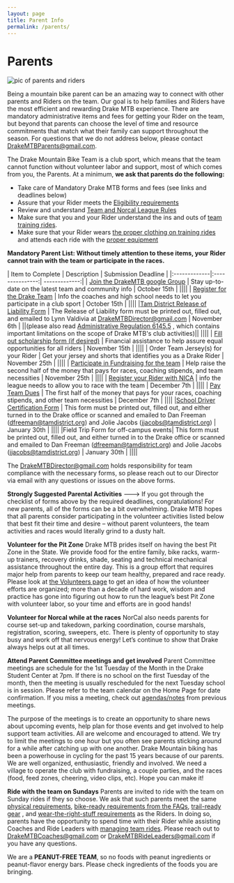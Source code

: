 ```yaml
---
layout: page
title: Parent Info
permalink: /parents/
---
```

# Parents

![pic of parents and riders]({{site.baseurl}}/images/parents-riders.jpg)

Being a mountain bike parent can be an amazing way to connect with other parents and Riders on the team.  Our goal is to help families and Riders have the most efficient and rewarding Drake MTB experience.  There are mandatory administrative items and fees for getting your Rider on the team, but beyond that parents can choose the level of time and resource commitments that match what their family can support throughout the season.  For questions that we do not address below, please contact <DrakeMTBParents@gmail.com>.

The Drake Mountain Bike Team is a club sport, which means that the team cannot function without volunteer labor and support, most of which comes from you, the Parents.  At a minimum, **we ask that parents do the following:**

* Take care of Mandatory Drake MTB forms and fees (see links and deadlines below)
* Assure that your Rider meets the [Eligibility requirements]({{site.baseurl}}/eligibility)
* Review and understand [Team and Norcal League Rules]({{site.baseurl}}/rules)
* Make sure that you and your Rider understand the ins and outs of [team training rides]({{site.baseurl}}/practices).  
* Make sure that your Rider wears [the proper clothing on training rides]({{site.baseurl}}/images/what_to_wear_v2.pdf) and attends each ride with the [proper equipment]({{site.baseurl}}/images/what_to_bring.jpg) 


**Mandatory Parent List: Without timely attention to these items, your Rider cannot train with the team or participate in the races.**

| Item to Complete  | Description  | Submission Deadline |
|:-------------|:---------------:| -------------:| <text color="gray">
| [Join the DrakeMTB google Group](https://docs.google.com/forms/d/e/1FAIpQLScCDynLJepyBTFAzqfZI9dTpCWTGCgzkQdhY0TSY6LIkXKXKg/viewform) | Stay up-to-date on the latest team and community info |         October 15th | 
|||| 
| [Register for the Drake Team]({{site.baseurl}}/register) | Info the coaches and high school needs to let you participate in a club sport | October 15th | 
|||| </text>
|[Tam District Release of Liability Form]({{site.baseurl}}/images/2016_Tam_District_Release_of_Liability_form.pdf) | The Release of Liability form must be printed out, filled out, and emailed to Lynn Valdivia at <DrakeMTBDirector@gmail.com> |            November 6th |
||(please also read [Administrative Regulation 6145.5]({{site.baseurl}}/images/AR_6145_5.pdf) , which contains important limitations on the scope of Drake MTB's club activities)||
||||
| [Fill out scholarship form (if desired)](https://docs.google.com/forms/d/e/1FAIpQLSdd3IXLRt7DjZA4b9HYtpFRuBuZxHeauVNy6z78pcf1DUENLg/viewform) | Financial assistance to help assure equal opportunities for all riders |  November 15th |
||||
| Order Team Jersey(s) for your Rider | Get your jersey and shorts that identifies you as a Drake Rider | November 25th |
||||
| [Participate in Fundraising for the team](https://docs.google.com/forms/d/e/1FAIpQLSeC3NrhYtwYJ044HFWuzhUFuL3G3GYCEl7F-FgB11odD1TEjA/viewform) | Help raise the second half of the money that pays for races, coaching stipends, and team necessities | November 25th |
||||
| [Register your Rider with NICA](https://pitzone.nationalmtb.org/riders) | info the league needs to allow you to race with the team |            December 7th |
||||
| [Pay Team Dues](https://docs.google.com/forms/d/e/1FAIpQLSdGmI-vk2ad8dLRt2BA0XTWm1Cj1EHjzog01pnGqr3qLIEOgA/viewform ) | The first half of the money that pays for your races, coaching stipends, and other team necessities | December 7th |
||||
|[School Driver Certification Form](http://www.tamdistrict.org/cms/lib8/CA01000875/Centricity/Domain/325/E3541.1_Rev_073007.pdf) | This form must be printed out, filled out, and either turned in to the Drake office or scanned and emailed to Dan Freeman (dfreeman@tamdistrict.org) and Jolie Jacobs  (jjacobs@tamdistrict.org) | January 30th |
||||
|Field Trip Form for off-campus events| This form must be printed out, filled out, and either turned in to the Drake office or scanned and emailed to Dan Freeman (dfreeman@tamdistrict.org) and Jolie Jacobs  (jjacobs@tamdistrict.org) | January 30th |
||||

The <DrakeMTBDirector@gmail.com> holds responsibility for team compliance with the necessary forms, so please reach out to our Director via email with any questions or issues on the above forms.

**Strongly Suggested Parental Activities**
--->
If you got through the checklist of forms above by the required deadlines, congratulations!  For new parents, all of the forms can be a bit overwhelming.  Drake MTB hopes that all parents consider participating in the volunteer activities listed below that best fit their time and desire – without parent volunteers, the team activities and races would literally grind to a dusty halt.

**Volunteer for the Pit Zone**
Drake MTB prides itself on having the best Pit Zone in the State. We provide food for the entire family, bike racks, warm-up trainers, recovery drinks, shade, seating and technical mechanical assistance throughout the entire day.  This is a group effort that requires major help from parents to keep our team healthy, prepared and race ready.  Please look at [the Volunteers page]({{site.baseurl}}/volunteer) to get an idea of how the volunteer efforts are organized; more than a decade of hard work, wisdom and practice has gone into figuring out how to run the league’s best Pit Zone with volunteer labor, so your time and efforts are in good hands!

**Volunteer for Norcal while at the races**
NorCal also needs parents for course set-up and takedown, parking coordination, course marshals, registration, scoring, sweepers, etc.  There is plenty of opportunity to stay busy and work off that nervous energy! Let’s continue to show that Drake always helps out at all times.  

**Attend Parent Committee meetings and get involved**
Parent Committee meetings are schedule for the 1st Tuesday of the Month in the Drake Student Center at 7pm. If there is no school on the first Tuesday of the month, then the meeting is usually rescheduled for the next Tuesday school is in session. Please refer to the team calendar on the Home Page for date confirmation.  If you miss a meeting, check out [agendas/notes]({{site.baseurl}}/meetings) from previous meetings.

The purpose of the meetings is to create an opportunity to share news about upcoming events, help plan for those events and get involved to help support team activities. All are welcome and encouraged to attend. We try to limit the meetings to one hour but you often see parents sticking around for a while after catching up with one another. Drake Mountain biking has been a powerhouse in cycling for the past 15 years because of our parents.  We are well organized, enthusiastic, friendly and involved.  We need a village to operate the club with fundraising, a couple parties, and the races (food, feed zones, cheering, video clips, etc). Hope you can make it!

**Ride with the team on Sundays**
Parents are invited to ride with the team on Sunday rides if they so choose.  We ask that such parents meet the same [physical requirements]({{site.baseurl}}/eligibility), [bike-ready requirements from the FAQs]({{site.baseurl}}/faq.md), [trail-ready gear]({{site.baseurl}}/images/what_to_bring.jpg) , and [wear-the-right-stuff requirements]({{site.baseurl}}/images/what_to_wear_v2.pdf) as the Riders.  In doing so, parents have the opportunity to spend time with their Rider while assisting Coaches and Ride Leaders with [managing team rides]({{site.baseurl}}/practices).  Please reach out to <DrakeMTBCoaches@gmail.com> or <DrakeMTBRideLeaders@gmail.com> if you have any questions.

We are a **PEANUT-FREE TEAM**, so no foods with peanut ingredients or peanut-flavor energy bars. Please check ingredients of the foods you are bringing.
